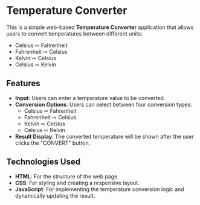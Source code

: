 # Temperature Converter

This is a simple web-based **Temperature Converter** application that allows users to convert temperatures between different units:
- Celsius ⇨ Fahrenheit
- Fahrenheit ⇨ Celsius
- Kelvin ⇨ Celsius
- Celsius ⇨ Kelvin

## Features
- **Input**: Users can enter a temperature value to be converted.
- **Conversion Options**: Users can select between four conversion types:
  - Celsius ⇨ Fahrenheit
  - Fahrenheit ⇨ Celsius
  - Kelvin ⇨ Celsius
  - Celsius ⇨ Kelvin
- **Result Display**: The converted temperature will be shown after the user clicks the "CONVERT" button.

## Technologies Used
- **HTML**: For the structure of the web page.
- **CSS**: For styling and creating a responsive layout.
- **JavaScript**: For implementing the temperature conversion logic and dynamically updating the result.

